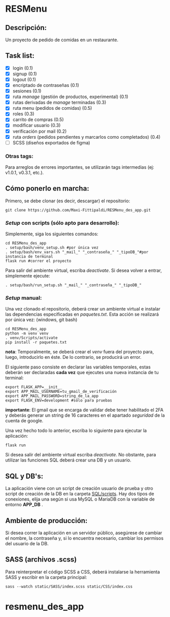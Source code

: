 # RESMenu
## Descripción:
Un proyecto de pedido de comidas en un restaurante.
## Task list:
- [x] login (0.1)
- [x] signup (0.1)
- [x] logout (0.1)
- [x] encriptado de contraseñas (0.1)
- [x] sesiones (0.1)
- [x] ruta _manage_ (gestión de productos, experimental) (0.1)
- [x] rutas derivadas de _manage_ terminadas (0.3)
- [x] ruta menu (pedidos de comidas) (0.5)
- [x] roles (0.3)
- [x] carrito de compras (0.5)
- [x] modificar usuario (0.3)
- [x] verificación por mail (0.2)
- [x] ruta _orders_ (pedidos pendientes y marcarlos como completados) (0.4)
- [ ] SCSS (diseños exportados de figma)

### Otras tags:
Para arreglos de errores importantes, se utilizarán tags intermedias
(ej: v1.0.1, v0.3.1, etc.).
## Cómo ponerlo en marcha:
Primero, se debe clonar (es decir, descargar) el repositorio:
``` 
git clone https://github.com/Maxi-Fittipaldi/RESMenu_des_app.git
``` 
### _Setup_ con scripts (sólo apto para desarrollo):
Simplemente, siga los siguientes comandos:
``` 
cd RESMenu_des_app
. setup/bash/venv_setup.sh #por única vez
. setup/bash/env_vars.sh "_mail_" "_contraseña_" "_tipoDB_"#por instancia de terminal
flask run #correr el proyecto
``` 
Para salir del ambiente virtual, escriba _deactivate_.
Si desea volver a entrar, simplemente ejecute:
```
. setup/bash/run_setup.sh "_mail_" "_contraseña_" "_tipoDB_"
```
### _Setup_ manual:
Una vez clonado el repositorio, deberá crear un ambiente
virtual e instalar las dependencias 
especificadas en _paquetes.txt_. 
Esta acción se realizará por única vez:
(windows, git bash)
``` 
cd RESMenu_des_app
python -m venv venv
. venv/Scripts/activate
pip install -r paquetes.txt
```
**nota**: Temporalmente, se deberá crear el _venv_ fuera del proyecto para,
luego, introducirlo en éste. De lo contrario, se producirá un error.

El siguiente paso consiste en declarar las variables temporales,
estas deberán ser declaradas **cada vez** que ejecutes una nueva
instancia de tu terminal:
```
export FLASK_APP=__init__
export APP_MAIL_USERNAME=tu_gmail_de_verificación
export APP_MAIL_PASSWORD=string_de_la_app
export FLASK_ENV=development #sólo para pruebas
```
**importante**: El gmail que se encarga de validar debe tener
habilitado el 2FA y deberás generar un string de 16 caracteres
en el apartado _seguridad_ de la cuenta de google.

Una vez hecho todo lo anterior,
escriba lo siguiente para ejecutar la aplicación:
```
flask run
```
Si desea salir del ambiente virtual escriba _deactivate_.
No obstante, para utilizar las funciones SQL deberá crear una DB y un usuario.

## SQL y DB's:
La aplicación viene con un script de creación usuario de 
prueba y otro script de creación de la DB en la carpeta [SQL/scripts](/SQL/scripts).
Hay dos tipos de conexiones,
elija una según si usa MySQL o MariaDB con la variable de entorno **APP_DB** .

## Ambiente de producción:
Si desea correr la aplicación en
un servidor público, asegúrese de cambiar el nombre, 
la contraseña 
y, si lo encuentra necesario, cambiar los permisos del usuario de la DB.

## SASS (archivos .scss)
Para reinterpretar el código SCSS a CSS, deberá
instalarse la herramienta SASS y escribir en la carpeta
principal:
```
sass --watch static/SASS/index.scss static/CSS/index.css
```
# resmenu_des_app
